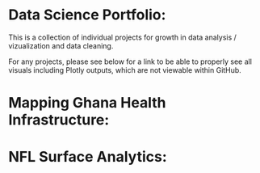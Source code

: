 # Data Science Portfolio:
This is a collection of individual projects for growth in data analysis / vizualization and data cleaning.

For any projects, please see below for a link to be able to properly see all visuals including Plotly outputs, which are not viewable within GitHub.

# Mapping Ghana Health Infrastructure: 


# NFL Surface Analytics:
